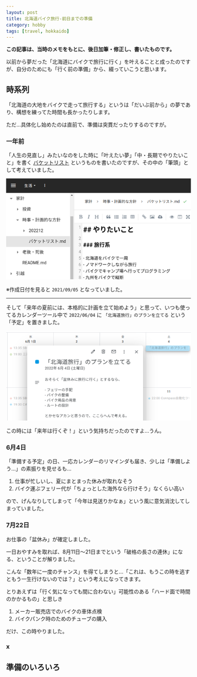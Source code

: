 ```yaml
---
layout: post
title: 北海道バイク旅行-前日までの準備
category: hobby
tags: [travel, hokkaido]
---
```


__この記事は、当時のメモをもとに、後日加筆・修正し、書いたものです。__

以前から夢だった「北海道にバイクで旅行に行く」を叶えることと成ったのですが、自分のためにも「行く前の準備」から、綴っていこうと思います。

## 時系列

「北海道の大地をバイクで走って旅行する」というは「だいぶ前から」の夢であり、構想を練ってた時間も長かったりします。

ただ…具体化し始めたのは直前で、準備は突貫だったりするのですが。

### 一年前

「人生の見直し」みたいなのをした時に「叶えたい夢」「中・長期でやりたいこと」を書く [バケットリスト](https://hello-iroha.com/new_item/bucket-list_201803/) というものを書いたのですが、その中の「筆頭」として考えていました。

![バケットリストの旅行の欄](/images/hobby/2022-08-10/baketlist.png)

※作成日付を見ると `2021/09/05` となっていました。

---

そして「来年の夏前には、本格的に計画を立て始めよう」と思って、いつも使ってるカレンダーツール中で `2022/06/04` に `「北海道旅行」のプランを立てる` という「予定」を置きました。

![来年の予定として”準備”を置いた](/images/hobby/2022-08-10/future-calender-plan.png)

この時には「来年は行くぞ！」という気持ちだったのですよ…うん。


### 6月4日

「準備する予定」の日、一応カレンダーのリマインダも届き、少しは「準備しよう…」の素振りを見せるも…

1. 仕事が忙しいし、夏にまとまった休みが取れなそう
2. バイク運ぶフェリー代が「ちょっとした海外なら行けそう」なくらい高い

ので、げんなりしてしまって「今年は見送りかなぁ」という風に意気消沈してしまっていました。

### 7月22日

お仕事の「盆休み」が確定しました。

一日おやすみを取れば、8月11日〜21日までという「破格の長さの連休」になる、ということが解りました。

こんな「数年に一度のチャンス」を得てしまうと…「これは、もうこの時を逃すともう一生行けないのでは？」という考えになってきます。

とりあえずは「行く気になっても間に合わない」可能性のある「ハード面で時間のかかるもの」と思しき

1. メーカー販売店でのバイクの車体点検
2. バイクパンク時のためのチューブの購入

だけ、この時やりました。

### x

## 準備のいろいろ